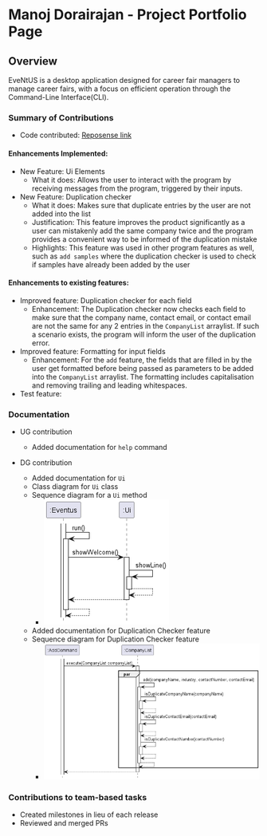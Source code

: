 # Manoj Dorairajan - Project Portfolio Page

## Overview

EveNtUS is a desktop application designed for career fair managers to manage career fairs, with a focus on efficient
operation through the Command-Line Interface(CLI).

### Summary of Contributions

- Code contributed: [Reposense link](https://nus-cs2113-ay2223s2.github.io/tp-dashboard/?search=manoj364&breakdown=true)

#### Enhancements Implemented:

- New Feature: Ui Elements
    - What it does: Allows the user to interact with the program by receiving messages from the program, triggered by
      their inputs.
- New Feature: Duplication checker
    - What it does: Makes sure that duplicate entries by the user are not added into the list
    - Justification: This feature improves the product significantly as a user can mistakenly add the same company twice
      and the program provides a convenient way to be informed of the duplication mistake
    - Highlights: This feature was used in other program features as well, such as  `add samples` where the duplication
      checker is used to check if samples have already been added by the user

#### Enhancements to existing features:

- Improved feature: Duplication checker for each field
    - Enhancement: The Duplication checker now checks each field to make sure that the company name, contact email, or
      contact email are not the same for any 2 entries in the `CompanyList` arraylist. If such a scenario exists, the
      program will inform the user of the duplication error.
- Improved feature: Formatting for input fields
    - Enhancement: For the `add` feature, the fields that are filled in by the user get formatted before being passed as
      parameters to be added into the `CompanyList` arraylist. The formatting includes capitalisation and removing
      trailing and leading whitespaces.
- Test feature: 

### Documentation

- UG contribution
    - Added documentation for `help` command

- DG contribution
    - Added documentation for `Ui`
    - Class diagram for `Ui` class
    - Sequence diagram for a `Ui` method
        - ![Ui_sequence_diagram.png](..%2FUML%2FImage%2FUi_sequence_diagram.png)
    - Added documentation for Duplication Checker feature
    - Sequence diagram for Duplication Checker feature
        - ![Duplication_checker.png](..%2FUML%2FImage%2FDuplication_checker.png)

### Contributions to team-based tasks
- Created milestones in lieu of each release
- Reviewed and merged PRs

